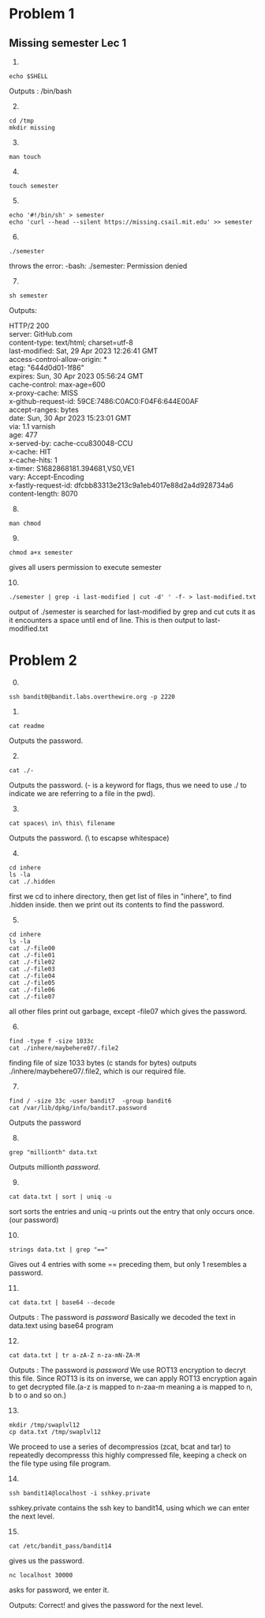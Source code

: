 # Problem 1

## Missing semester Lec 1
1.
```
echo $SHELL
```

Outputs : /bin/bash

2.

```
cd /tmp
mkdir missing
```

3.

```
man touch
```

4.

```
touch semester
```

5.
```
echo '#!/bin/sh' > semester
echo 'curl --head --silent https://missing.csail.mit.edu' >> semester
```

6.

```
./semester
```


throws the error: 
-bash: ./semester: Permission denied

7.
```
sh semester
```

Outputs:

HTTP/2 200 \
server: GitHub.com \
content-type: text/html; charset=utf-8 \
last-modified: Sat, 29 Apr 2023 12:26:41 GMT \
access-control-allow-origin: * \
etag: "644d0d01-1f86" \
expires: Sun, 30 Apr 2023 05:56:24 GMT \
cache-control: max-age=600 \
x-proxy-cache: MISS\
x-github-request-id: 59CE:7486:C0AC0:F04F6:644E00AF\
accept-ranges: bytes\
date: Sun, 30 Apr 2023 15:23:01 GMT\
via: 1.1 varnish\
age: 477\
x-served-by: cache-ccu830048-CCU\
x-cache: HIT\
x-cache-hits: 1\
x-timer: S1682868181.394681,VS0,VE1\
vary: Accept-Encoding\
x-fastly-request-id: dfcbb83313e213c9a1eb4017e88d2a4d928734a6\
content-length: 8070

8.
```
man chmod
```

9.
```
chmod a+x semester
```

gives all users permission to execute semester

10.
```
./semester | grep -i last-modified | cut -d' ' -f- > last-modified.txt
```
output of ./semester is searched for last-modified by grep and cut cuts it as it encounters a space until end of line. This is then output to last-modified.txt



# Problem 2

0.
```
ssh bandit0@bandit.labs.overthewire.org -p 2220
```

1.

```
cat readme
```
 Outputs the password.

2.

```
cat ./-
```
Outputs the password. (- is a keyword for flags, thus we need to use ./ to indicate we are referring to a file in the pwd).

3.
```
cat spaces\ in\ this\ filename
```
Outputs the password. (\ to escapse whitespace)

4.

```
cd inhere
ls -la
cat ./.hidden
```
first we cd to inhere directory, then get list of files in "inhere", to find .hidden inside. then we print out its contents to find the password.

5.

```
cd inhere
ls -la
cat ./-file00
cat ./-file01
cat ./-file02
cat ./-file03
cat ./-file04
cat ./-file05
cat ./-file06
cat ./-file07
```

all other files print out garbage, except -file07 which gives the password.

6.

```
find -type f -size 1033c
cat ./inhere/maybehere07/.file2
```
finding file of size 1033 bytes (c stands for bytes) outputs ./inhere/maybehere07/.file2, which is our required file.

7.

```
find / -size 33c -user bandit7  -group bandit6 
cat /var/lib/dpkg/info/bandit7.password
```

Outputs the password

8.

```
grep "millionth" data.txt
```

Outputs millionth *password*.

9.

```
cat data.txt | sort | uniq -u
```
sort sorts the entries and uniq -u prints out the entry that only occurs once.(our password)

10.

```
strings data.txt | grep "=="
```
Gives out 4 entries with some == preceding them, but only 1 resembles a password.

11.

```
cat data.txt | base64 --decode
```

Outputs : The password is *password*
Basically we decoded the text in data.text using base64 program

12.

```
cat data.txt | tr a-zA-Z n-za-mN-ZA-M
```
Outputs : The password is *password*
We use ROT13 encryption to decryt this file. Since ROT13 is its on inverse, we can apply ROT13 encryption again to get decrypted file.(a-z is mapped to n-zaa-m meaning a is mapped to n, b to o and so on.)

13.

```
mkdir /tmp/swaplvl12
cp data.txt /tmp/swaplvl12
```
We proceed to use a series of decompressios (zcat, bcat and tar) to repeatedly decompresss this highly compressed file, keeping a check on the file type using file program.

14.
```
ssh bandit14@localhost -i sshkey.private
```

sshkey.private contains the ssh key to bandit14, using which we can enter the next level.

15.

```
cat /etc/bandit_pass/bandit14
```
gives us the password.

```
nc localhost 30000
```
asks for password, we enter it.

Outputs: Correct!
and gives the password for the next level.

